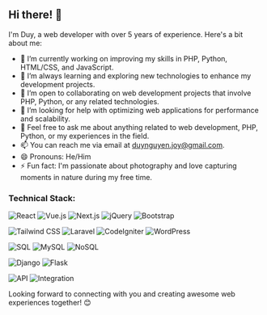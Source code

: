 ## Hi there! 👋

I'm Duy, a web developer with over 5 years of experience. Here's a bit about me:

- 🔭 I’m currently working on improving my skills in PHP, Python, HTML/CSS, and JavaScript.
- 🌱 I’m always learning and exploring new technologies to enhance my development projects.
- 👯 I’m open to collaborating on web development projects that involve PHP, Python, or any related technologies.
- 🤔 I’m looking for help with optimizing web applications for performance and scalability.
- 💬 Feel free to ask me about anything related to web development, PHP, Python, or my experiences in the field.
- 📫 You can reach me via email at [duynguyen.joy@gmail.com](duynguyen.joy@gmail.com).
- 😄 Pronouns: He/Him
- ⚡ Fun fact: I'm passionate about photography and love capturing moments in nature during my free time.

### Technical Stack:

![React](https://img.shields.io/badge/-React-61DAFB?style=flat-square&logo=react&logoColor=white)
![Vue.js](https://img.shields.io/badge/-Vue.js-4FC08D?style=flat-square&logo=vue.js&logoColor=white)
![Next.js](https://img.shields.io/badge/-Next.js-000000?style=flat-square&logo=next.js&logoColor=white)
![jQuery](https://img.shields.io/badge/-jQuery-0769AD?style=flat-square&logo=jquery&logoColor=white)
![Bootstrap](https://img.shields.io/badge/-Bootstrap-563D7C?style=flat-square&logo=bootstrap&logoColor=white)

![Tailwind CSS](https://img.shields.io/badge/-Tailwind_CSS-38B2AC?style=flat-square&logo=tailwind-css&logoColor=white)
![Laravel](https://img.shields.io/badge/-Laravel-FF2D20?style=flat-square&logo=laravel&logoColor=white)
![CodeIgniter](https://img.shields.io/badge/-CodeIgniter-EE432E?style=flat-square&logo=codeigniter&logoColor=white)
![WordPress](https://img.shields.io/badge/-WordPress-21759B?style=flat-square&logo=wordpress&logoColor=white)

![SQL](https://img.shields.io/badge/-SQL-4479A1?style=flat-square&logo=sql&logoColor=white)
![MySQL](https://img.shields.io/badge/-MySQL-4479A1?style=flat-square&logo=mysql&logoColor=white)
![NoSQL](https://img.shields.io/badge/-NoSQL-4DB33D?style=flat-square&logo=mongodb&logoColor=white)

![Django](https://img.shields.io/badge/-Django-092E20?style=flat-square&logo=django&logoColor=white)
![Flask](https://img.shields.io/badge/-Flask-000000?style=flat-square&logo=flask&logoColor=white)

![API](https://img.shields.io/badge/-API-009688?style=flat-square&logo=api&logoColor=white)
![Integration](https://img.shields.io/badge/-Integration-FF6F00?style=flat-square&logo=integration&logoColor=white)

Looking forward to connecting with you and creating awesome web experiences together! 😊
